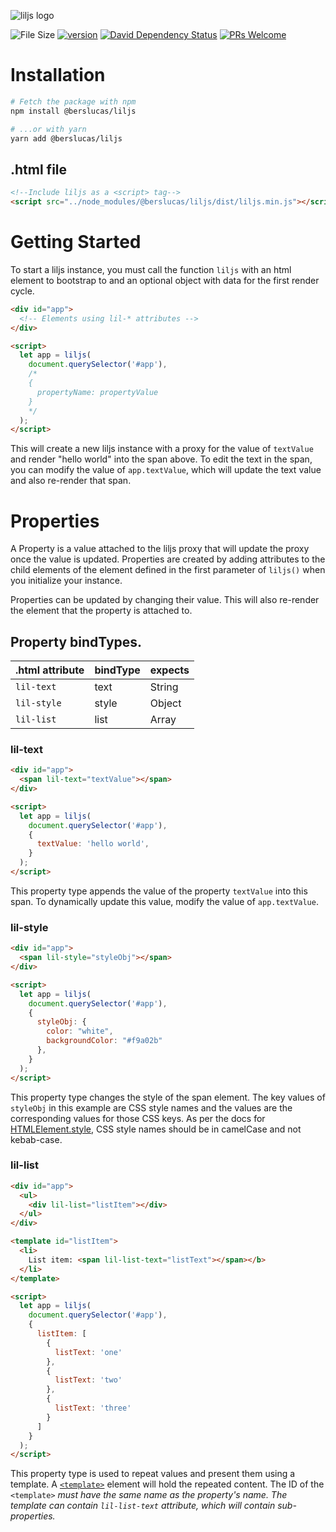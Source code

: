 ![liljs logo](https://user-images.githubusercontent.com/3892772/52523602-d0054680-2c60-11e9-9cba-582003254e54.png)

![File Size](https://img.shields.io/github/size/bersLucas/lil.js/dist/liljs.min.js.svg?label=size&style=popout-square)
[![version](https://img.shields.io/npm/v/@berslucas/liljs.svg?style=popout-square)](https://www.npmjs.com/package/@berslucas/liljs)
[![David Dependency Status](https://img.shields.io/david/bersLucas/liljs.svg?style=popout-square)](https://david-dm.org/bersLucas/liljs)
[![PRs Welcome](https://img.shields.io/badge/prs-welcome-brightgreen.svg?style=flat-square)](http://makeapullrequest.com)

# Installation

```bash
# Fetch the package with npm
npm install @berslucas/liljs

# ...or with yarn
yarn add @berslucas/liljs
```

## .html file
```html
<!--Include liljs as a <script> tag-->
<script src="../node_modules/@berslucas/liljs/dist/liljs.min.js"></script>
```

# Getting Started
To start a liljs instance, you must call the function `liljs` with an html element to bootstrap to and an optional object with data for the first render cycle.

```html
<div id="app">
  <!-- Elements using lil-* attributes -->
</div>

<script>
  let app = liljs(
    document.querySelector('#app'),
    /*
    {
      propertyName: propertyValue
    }
    */
  );
</script>
```

This will create a new liljs instance with a proxy for the value of `textValue` and render "hello world" into the span above. To edit the text in the span, you can modify the value of `app.textValue`, which will update the text value and also re-render that span.


# Properties

A Property is a value attached to the liljs proxy that will update the proxy once the value is updated. Properties are created by adding attributes to the child elements of the element defined in the first parameter of `liljs()` when you initialize your instance.

Properties can be updated by changing their value. This will also re-render the element that the property is attached to.

## Property bindTypes.
| .html attribute | bindType | expects |
| - | - | - |
| `lil-text` | text | String |
| `lil-style` | style | Object |
| `lil-list` | list | Array |

### lil-text
```html
<div id="app">
  <span lil-text="textValue"></span>
</div>

<script>
  let app = liljs(
    document.querySelector('#app'),
    {
      textValue: 'hello world',
    }
  );
</script>
```

This property type appends the value of the property `textValue` into this span. To dynamically update this value, modify the value of `app.textValue`.

### lil-style
```html
<div id="app">
  <span lil-style="styleObj"></span>
</div>

<script>
  let app = liljs(
    document.querySelector('#app'),
    {
      styleObj: {
        color: "white",
        backgroundColor: "#f9a02b"
      },
    }
  );
</script>
```

This property type changes the style of the span element. The key values of `styleObj` in this example are CSS style names and the values are the corresponding values for those CSS keys. As per the docs for [HTMLElement.style](https://developer.mozilla.org/en-US/docs/Web/API/HTMLElement/style), CSS style names should be in camelCase and not kebab-case.

### lil-list
```html
<div id="app">
  <ul>
    <div lil-list="listItem"></div>
  </ul>
</div>

<template id="listItem">
  <li>
    List item: <span lil-list-text="listText"></span></b>
  </li>
</template>

<script>
  let app = liljs(
    document.querySelector('#app'),
    {
      listItem: [
        {
          listText: 'one'
        },
        {
          listText: 'two'
        },
        {
          listText: 'three'
        }
      ]
    }
  );
</script>
```

This property type is used to repeat values and present them using a template. A [`<template>`](https://developer.mozilla.org/en-US/docs/Web/HTML/Element/template) element will hold the repeated content. The ID of the `<template>` <i>must<i> have the same name as the property's name. The template can contain `lil-list-text` attribute, which will contain sub-properties.
